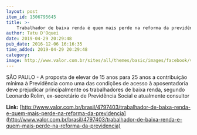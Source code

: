 ```yaml
---
layout: post
item_id: 1506795645
title: >-
    Trabalhador de baixa renda é quem mais perde na reforma da previdência
author: Tatu D'Oquei
date: 2019-04-29 20:29:48
pub_date: 2016-12-06 16:16:35
time_added: 2019-04-29 20:29:48
category: 
image: http://www.valor.com.br/sites/all/themes/basic/images/facebook/valor-big.jpg
---
```


SÃO PAULO - A proposta de elevar de 15 anos para 25 anos a contribuição mínima à Previdência como uma das condições de acesso à aposentadoria deve prejudicar principalmente os trabalhadores de baixa renda, segundo Leonardo Rolim, ex-secretário de Previdência Social e atualmente consultor

**Link:** [http://www.valor.com.br/brasil/4797403/trabalhador-de-baixa-renda-e-quem-mais-perde-na-reforma-da-previdencia](http://www.valor.com.br/brasil/4797403/trabalhador-de-baixa-renda-e-quem-mais-perde-na-reforma-da-previdencia)

